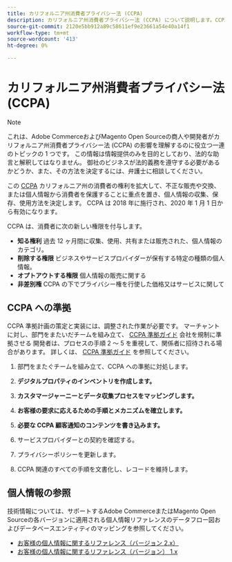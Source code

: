 ```yaml
---
title: カリフォルニア州消費者プライバシー法 (CCPA)
description: カリフォルニア州消費者プライバシー法 (CCPA) について説明します。CCPA は、カリフォルニア州の消費者の個人情報を収集、保存および使用する方法を決定するための権利を拡張します。
source-git-commit: 2120e5bb912a89c58611ef9e23661a54e40a14f1
workflow-type: tm+mt
source-wordcount: '413'
ht-degree: 0%

---
```



# カリフォルニア州消費者プライバシー法 (CCPA)

>[!NOTE]
>
>これは、Adobe CommerceおよびMagento Open Sourceの商人や開発者がカリフォルニア州消費者プライバシー法 (CCPA) の影響を理解するのに役立つ一連のトピックの 1 つです。 この情報は情報提供のみを目的としており、法的な助言と解釈してはなりません。 御社のビジネスが法的義務を遵守する必要があるかどうか、また、その方法を決定するには、弁護士に相談してください。

この [CCPA](https://oag.ca.gov/privacy/ccpa) カリフォルニア州の消費者の権利を拡大して、不正な販売や交換、または個人情報から消費者を保護することに重点を置き、個人情報の収集、保存、使用方法を決定します。 CCPA は 2018 年に施行され、2020 年 1 月 1 日から有効になります。

CCPA は、消費者に次の新しい権限を付与します。

- **知る権利** 過去 12 ヶ月間に収集、使用、共有または販売された、個人情報のカテゴリ。
- **削除する権限** ビジネスやサービスプロバイダーが保有する特定の種類の個人情報。
- **オプトアウトする権限** 個人情報の販売に関する
- **非差別権** CCPA の下でプライバシー権を行使した価格又はサービスに関して

## CCPA への準拠

CCPA 準拠計画の策定と実装には、調整された作業が必要です。 マーチャントに対し、部門をまたいだチームを組み立て、 [CCPA 準拠ガイド](https://experienceleague.adobe.com/docs/commerce-admin/start/compliance/privacy/compliance-ccpa.html) 会社を規制に準拠させる 開発者は、プロセスの手順 2 ～ 5 を重視して、関係者に招待される場合があります。 詳しくは、 [CCPA 準拠ガイド](https://experienceleague.adobe.com/docs/commerce-admin/start/compliance/privacy/compliance-ccpa.html) を参照してください。

1. 部門をまたぐチームを組み立て、CCPA への準拠に対処します。

1. **デジタルプロパティのインベントリを作成します。**

1. **カスタマージャーニーとデータ収集プロセスをマッピングします。**

1. **お客様の要求に応えるための手順とメカニズムを確立します。**

1. **必要な CCPA 顧客通知のコンテンツを書き込みます。**

1. サービスプロバイダーとの契約を確認する。

1. プライバシーポリシーを更新します。

1. CCPA 関連のすべての手順を文書化し、レコードを維持します。

## 個人情報の参照

技術情報については、サポートするAdobe CommerceまたはMagento Open Sourceの各バージョンに適用される個人情報リファレンスのデータフロー図およびデータベースエンティティのマッピングを参照してください。

- [お客様の個人情報に関するリファレンス（バージョン 2.x）](data-m2.md)
- [お客様の個人情報に関するリファレンス（バージョン） 1.x](data-m1.md)
